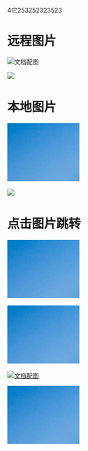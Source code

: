 4它253252323523

# 远程图片
![文档配图](https://hnxx.oss-cn-shanghai.aliyuncs.com/official/1690786601126.png)

<img src="https://hnxx.oss-cn-shanghai.aliyuncs.com/official/1690786601126.png">

# 本地图片
![文档配图](wechat_2025-09-05_153356_729.png)

<image src="wechat_2025-09-05_153356_729.png">
  
# 点击图片跳转
[![文档配图](wechat_2025-09-05_153356_729.png)](https://www.baidu.com)

<a href="https://www.baidu.com" target="_blank" rel="noopener noreferrer">
  <img src="wechat_2025-09-05_153356_729.png" alt="图片描述">
</a>

[![文档配图](https://hnxx.oss-cn-shanghai.aliyuncs.com/official/1690786601126.png)](https://www.baidu.com)

<a href="https://www.baidu.com" target="_blank" rel="noopener noreferrer">
  <img src="wechat_2025-09-05_153356_729.png" alt="图片描述">
</a>


